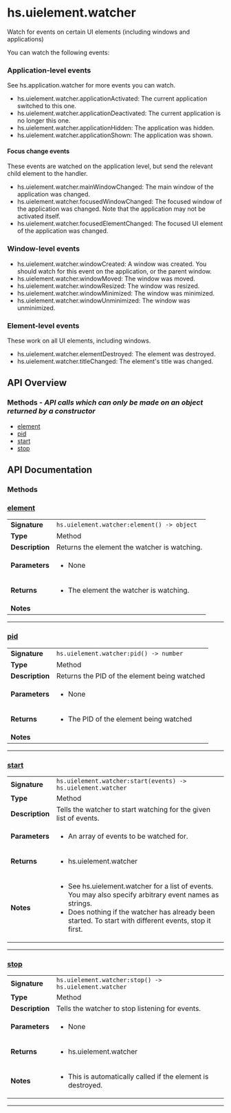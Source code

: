 # hs.uielement.watcher

Watch for events on certain UI elements (including windows and applications)

You can watch the following events:
### Application-level events
See hs.application.watcher for more events you can watch.
* hs.uielement.watcher.applicationActivated: The current application switched to this one.
* hs.uielement.watcher.applicationDeactivated: The current application is no longer this one.
* hs.uielement.watcher.applicationHidden: The application was hidden.
* hs.uielement.watcher.applicationShown: The application was shown.

#### Focus change events
These events are watched on the application level, but send the relevant child element to the handler.
* hs.uielement.watcher.mainWindowChanged: The main window of the application was changed.
* hs.uielement.watcher.focusedWindowChanged: The focused window of the application was changed. Note that the application may not be activated itself.
* hs.uielement.watcher.focusedElementChanged: The focused UI element of the application was changed.

### Window-level events
* hs.uielement.watcher.windowCreated: A window was created. You should watch for this event on the application, or the parent window.
* hs.uielement.watcher.windowMoved: The window was moved.
* hs.uielement.watcher.windowResized: The window was resized.
* hs.uielement.watcher.windowMinimized: The window was minimized.
* hs.uielement.watcher.windowUnminimized: The window was unminimized.

### Element-level events
These work on all UI elements, including windows.
* hs.uielement.watcher.elementDestroyed: The element was destroyed.
* hs.uielement.watcher.titleChanged: The element's title was changed.

## API Overview
### **Methods** - _API calls which can only be made on an object returned by a constructor_
 * [element](#element)
 * [pid](#pid)
 * [start](#start)
 * [stop](#stop)


## API Documentation

### Methods


### [element](#element)

|                                             |                                                                                     |
| --------------------------------------------|-------------------------------------------------------------------------------------|
| **Signature**                               | `hs.uielement.watcher:element() -> object`                                                                    |
| **Type**                                    | Method                                                                     |
| **Description**                             | Returns the element the watcher is watching.                                                                     |
| **Parameters**                              | <ul><li>None</li></ul> |
| **Returns**                                 | <ul><li>The element the watcher is watching.</li></ul>          |
| **Notes**                                   | <ul></ul>                |

---

### [pid](#pid)

|                                             |                                                                                     |
| --------------------------------------------|-------------------------------------------------------------------------------------|
| **Signature**                               | `hs.uielement.watcher:pid() -> number`                                                                    |
| **Type**                                    | Method                                                                     |
| **Description**                             | Returns the PID of the element being watched                                                                     |
| **Parameters**                              | <ul><li>None</li></ul> |
| **Returns**                                 | <ul><li>The PID of the element being watched</li></ul>          |
| **Notes**                                   | <ul></ul>                |

---

### [start](#start)

|                                             |                                                                                     |
| --------------------------------------------|-------------------------------------------------------------------------------------|
| **Signature**                               | `hs.uielement.watcher:start(events) -> hs.uielement.watcher`                                                                    |
| **Type**                                    | Method                                                                     |
| **Description**                             | Tells the watcher to start watching for the given list of events.                                                                     |
| **Parameters**                              | <ul><li>An array of events to be watched for.</li></ul> |
| **Returns**                                 | <ul><li>hs.uielement.watcher</li></ul>          |
| **Notes**                                   | <ul><li>See hs.uielement.watcher for a list of events. You may also specify arbitrary event names as strings.</li><li>Does nothing if the watcher has already been started. To start with different events, stop it first.</li></ul>                |

---

### [stop](#stop)

|                                             |                                                                                     |
| --------------------------------------------|-------------------------------------------------------------------------------------|
| **Signature**                               | `hs.uielement.watcher:stop() -> hs.uielement.watcher`                                                                    |
| **Type**                                    | Method                                                                     |
| **Description**                             | Tells the watcher to stop listening for events.                                                                     |
| **Parameters**                              | <ul><li>None</li></ul> |
| **Returns**                                 | <ul><li>hs.uielement.watcher</li></ul>          |
| **Notes**                                   | <ul><li>This is automatically called if the element is destroyed.</li></ul>                |

---
